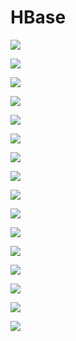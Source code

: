 # HBase

![](hbase-structure.jpg)

![](adding-value-to-hbase-with-ibm-infosphere-biginsights-and-bigsql-7-638.jpg)

![](hbase2.png)

![](HBaseArchitecture-Blog-Fig5.png)

![](o_hbase_read_write_path2_small.png)

![](big-data-big-sql-and-hbase-6-638.jpg)

![](Cassandra_column_families_figure01.jpg)

![](hbase_tables.png)

![](HBase-column-families.png)

![](hbase-structure.jpg)

![](p1.png)

![](Tcd_column_families_Figure2.jpg)

![](Tcd_column_families_Figure3.jpg)

![](hfile-keyvalue-structure.jpg)

![](hfile-structure.jpg)

![](hfile-data-storeage.jpg)
